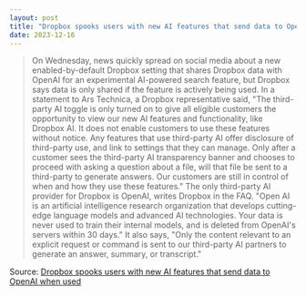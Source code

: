 ```yaml
---
layout: post
title: "Dropbox spooks users with new AI features that send data to OpenAI when used"
date: 2023-12-16
---
```


> On Wednesday, news quickly spread on social media about a new
enabled-by-default Dropbox setting that shares Dropbox data with OpenAI for
an experimental AI-powered search feature, but Dropbox says data is only
shared if the feature is actively being used. In a statement to Ars
Technica, a Dropbox representative said, "The third-party AI toggle is only
turned on to give all eligible customers the opportunity to view our new AI
features and functionality, like Dropbox AI. It does not enable customers
to use these features without notice. Any features that use third-party AI
offer disclosure of third-party use, and link to settings that they can
manage. Only after a customer sees the third-party AI transparency banner
and chooses to proceed with asking a question about a file, will that file
be sent to a third-party to generate answers. Our customers are still in
control of when and how they use these features." The only third-party AI
provider for Dropbox is OpenAI, writes Dropbox in the FAQ. "Open AI is an
artificial intelligence research organization that develops cutting-edge
language models and advanced AI technologies. Your data is never used to
train their internal models, and is deleted from OpenAI's servers within 30
days." It also says, "Only the content relevant to an explicit request or
command is sent to our third-party AI partners to generate an answer,
summary, or transcript."

Source: [Dropbox spooks users with new AI features that send data to OpenAI
when used](https://arstechnica.com/?p=1990819)

